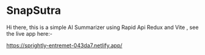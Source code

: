 # SnapSutra
Hi there, this is a simple AI Summarizer using Rapid Api Redux and Vite , 
see the live app here:-

https://sprightly-entremet-043da7.netlify.app/
